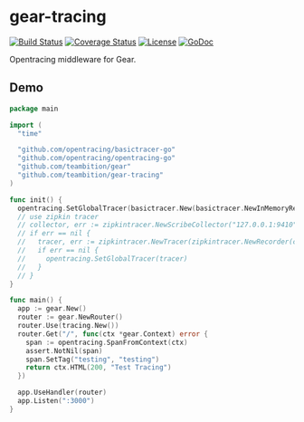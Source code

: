# gear-tracing

[![Build Status](http://img.shields.io/travis/teambition/gear-tracing.svg?style=flat-square)](https://travis-ci.org/teambition/gear-tracing)
[![Coverage Status](http://img.shields.io/coveralls/teambition/gear-tracing.svg?style=flat-square)](https://coveralls.io/r/teambition/gear-tracing)
[![License](http://img.shields.io/badge/license-mit-blue.svg?style=flat-square)](https://raw.githubusercontent.com/teambition/gear-tracing/master/LICENSE)
[![GoDoc](http://img.shields.io/badge/go-documentation-blue.svg?style=flat-square)](http://godoc.org/github.com/teambition/gear-tracing)

Opentracing middleware for Gear.

## Demo

```go
package main

import (
  "time"

  "github.com/opentracing/basictracer-go"
  "github.com/opentracing/opentracing-go"
  "github.com/teambition/gear"
  "github.com/teambition/gear-tracing"
)

func init() {
  opentracing.SetGlobalTracer(basictracer.New(basictracer.NewInMemoryRecorder()))
  // use zipkin tracer
  // collector, err := zipkintracer.NewScribeCollector("127.0.0.1:9410", 3*time.Second)
  // if err == nil {
  //   tracer, err := zipkintracer.NewTracer(zipkintracer.NewRecorder(collector, false, "https://github.com", "gear-tracing"))
  //   if err == nil {
  //     opentracing.SetGlobalTracer(tracer)
  //   }
  // }
}

func main() {
  app := gear.New()
  router := gear.NewRouter()
  router.Use(tracing.New())
  router.Get("/", func(ctx *gear.Context) error {
    span := opentracing.SpanFromContext(ctx)
    assert.NotNil(span)
    span.SetTag("testing", "testing")
    return ctx.HTML(200, "Test Tracing")
  })

  app.UseHandler(router)
  app.Listen(":3000")
}
```
